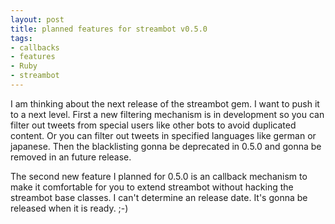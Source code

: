 ```yaml
--- 
layout: post
title: planned features for streambot v0.5.0
tags: 
- callbacks
- features
- Ruby
- streambot
---
```

I am thinking about the next release of the streambot gem. I want to push it to a next level. First a new filtering mechanism is in development so you can filter out tweets from special users like other bots to avoid duplicated content. Or you can filter out tweets in specified languages like german or japanese. Then the blacklisting gonna be deprecated in 0.5.0 and gonna be removed in an future release.

The second new feature I planned for 0.5.0 is an callback mechanism to make it comfortable for you to extend streambot without hacking the streambot base classes. I can't determine an release date. It's gonna be released when it is ready. ;-) 
